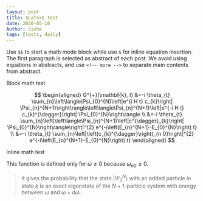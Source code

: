 ```yaml
---
layout: post
title: $LaTex$ test
date: 2020-05-10
Author: Sizhe
tags: [tests, daily]
---
```


Use `$$` to start a math mode block while use `$` for inline equation insertion. The first paragraph is selected as abstract of each post. We avoid using equations in abstracts, and use `<!-- more -->` to separate main contents from abstract.

<!-- more -->

Block math test

$$
\begin{aligned}
G^{+}(\mathbf{k}, t) &=-i \theta_{t} \sum_{n}\left\langle\Psi_{0}^{N}\left|e^{i H t} c_{k}\right| \Psi_{n}^{N+1}\right\rangle\left\langle\Psi_{n}^{N+1}\left|e^{-i H t} c_{k}^{\dagger}\right| \Psi_{0}^{N}\right\rangle \\
&=-i \theta_{t} \sum_{n}\left|\left\langle\Psi_{n}^{N+1}\left|c^{\dagger}_{k}\right| \Psi_{0}^{N}\right\rangle\right|^{2} e^{-i\left(E_{n}^{N+1}-E_{0}^{N}\right) t} \\
&=-i \theta_{t} \sum_{n}\left|\left(c_{k}^{\dagger}\right)_{n 0}\right|^{2} e^{-i\left(E_{n}^{N+1}-E_{0}^{N}\right) t}
\end{aligned}
$$

Inline math test

This function is defined only for $\omega\geq0$ because $\omega_{n0}\geq0$. 

> It gives the probability that the state $|\Psi_0^N\rangle$ with an added particle in state $k$
is an exact eigenstate of the $N+1$-particle system with energy between $\omega$ and $\omega+d\omega$.
